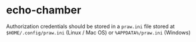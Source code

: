 # echo-chamber
Authorization credentials should be stored in a `praw.ini` file stored at `$HOME/.config/praw.ini` (Linux / Mac OS) or `%APPDATA%/praw.ini` (Windows)
